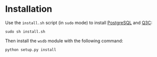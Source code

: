 Installation
============

Use the ``install.sh`` script (in ``sudo`` mode) to install [PostgreSQL](https://www.postgresql.org) and [Q3C](https://github.com/segasai/q3c):

````
sudo sh install.sh
````

Then install the ``wsdb`` module with the following command:

````
python setup.py install
````
